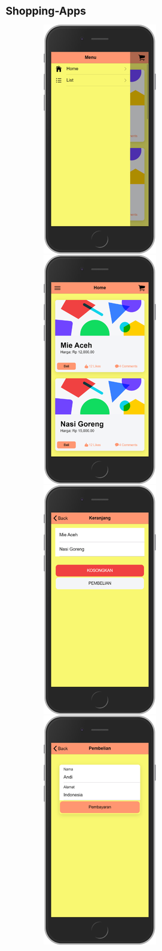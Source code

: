 # Shopping-Apps
<p align="center">
<img src="https://raw.githubusercontent.com/mnashrullah/Shopping-Apps/master/screenshot/screenshot1.png" width="300">
<img src="https://raw.githubusercontent.com/mnashrullah/Shopping-Apps/master/screenshot/screenshot2.png" width="300">
<img src="https://raw.githubusercontent.com/mnashrullah/Shopping-Apps/master/screenshot/screenshot3.png" width="300">
<img src="https://raw.githubusercontent.com/mnashrullah/Shopping-Apps/master/screenshot/screenshot4.png" width="300">
</p>
